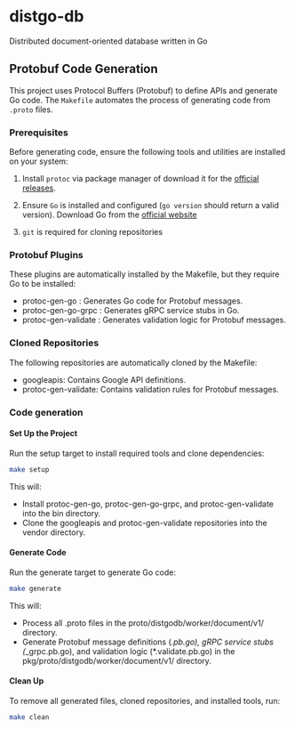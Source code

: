 # distgo-db

Distributed document-oriented database written in Go

## Protobuf Code Generation

This project uses Protocol Buffers (Protobuf) to define APIs and generate Go code. The `Makefile` automates the process of generating code from `.proto` files.

### Prerequisites

Before generating code, ensure the following tools and utilities are installed on your system:

1. Install `protoc` via package manager of download it for the [official releases](https://github.com/protocolbuffers/protobuf/releases?spm=a2ty_o01.29997173.0.0.176dc921maxc15).

2. Ensure `Go` is installed and configured (`go version` should return a valid version). Download Go from the [official website](https://go.dev/dl/?spm=a2ty_o01.29997173.0.0.176dc921maxc15)

3. `git` is required for cloning repositories

### Protobuf Plugins

These plugins are automatically installed by the Makefile, but they require Go to be installed:

- protoc-gen-go : Generates Go code for Protobuf messages.
- protoc-gen-go-grpc : Generates gRPC service stubs in Go.
- protoc-gen-validate : Generates validation logic for Protobuf messages.

### Cloned Repositories

The following repositories are automatically cloned by the Makefile:

- googleapis: Contains Google API definitions.
- protoc-gen-validate: Contains validation rules for Protobuf messages.

### Code generation

#### Set Up the Project

Run the setup target to install required tools and clone dependencies:

```bash
make setup
```

This will:

- Install protoc-gen-go, protoc-gen-go-grpc, and protoc-gen-validate into the bin directory.
- Clone the googleapis and protoc-gen-validate repositories into the vendor directory.

#### Generate Code

Run the generate target to generate Go code:

```bash
make generate
```

This will:

- Process all .proto files in the proto/distgodb/worker/document/v1/ directory.
- Generate Protobuf message definitions (*.pb.go), gRPC service stubs (*_grpc.pb.go), and validation logic (*.validate.pb.go) in the pkg/proto/distgodb/worker/document/v1/ directory.

#### Clean Up

To remove all generated files, cloned repositories, and installed tools, run:

```bash
make clean
```
